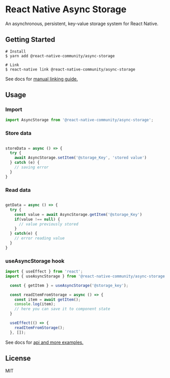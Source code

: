 # React Native Async Storage

An asynchronous, persistent, key-value storage system for React Native.


## Getting Started


```
# Install
$ yarn add @react-native-community/async-storage

# Link
$ react-native link @react-native-community/async-storage
```

See docs for [manual linking guide.](docs/Linking.md)


## Usage

### Import

```js
import AsyncStorage from '@react-native-community/async-storage';
```

### Store data
```jsx

storeData = async () => {
  try {
    await AsyncStorage.setItem('@storage_Key', 'stored value')
  } catch (e) {
    // saving error
  }
}

```

### Read data
```jsx

getData = async () => {
  try {
    const value = await AsyncStorage.getItem('@storage_Key')
    if(value !== null) {
      // value previously stored
    }
  } catch(e) {
    // error reading value
  }
}

```

### useAsyncStorage hook

```js
import { useEffect } from 'react';
import { useAsyncStorage } from '@react-native-community/async-storage';
```

```jsx
  const { getItem } = useAsyncStorage('@storage_key');

  const readItemFromStorage = async () => {
    const item = await getItem();
    console.log(item);
    // here you can save it to component state
  }

  useEffect(() => {
    readItemFromStorage();
  }, []);
```

See docs for [api and more examples.](docs/API.md)

## License

MIT